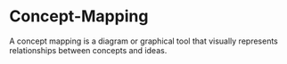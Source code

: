 # Concept-Mapping
A concept mapping is a diagram or graphical tool that visually represents relationships between concepts and ideas. 
